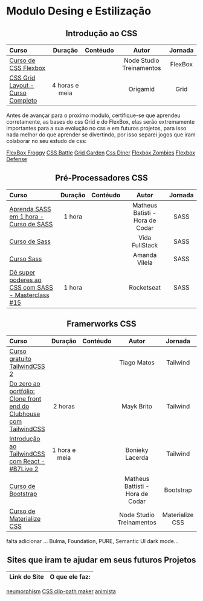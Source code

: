 # **Modulo Desing e Estilização**


<h2 align="center">Introdução ao CSS</h2>

Curso | Duração | Contéudo | Autor |Jornada
:------|:-------:|:---------:|:-----:|:--------:
[Curso de CSS Flexbox](https://www.youtube.com/playlist?list=PLwXQLZ3FdTVGjLmjwfRc0Q9TA5U-PCWp4) | | | Node Studio Treinamentos | FlexBox
[CSS Grid Layout - Curso Completo](https://youtu.be/hKXOVD2Yrj8) | 4 horas e meia | | Origamid | Grid

<p>Antes de avançar para o proximo modulo, certifique-se que aprendeu corretamente, as bases do css Grid e do FlexBox, elas serão extremamente importantes para a sua evolução no css e em futuros projetos, para isso nada melhor do que aprender se divertindo, por isso separei jogos que iram colaborar no seu estudo de css: </p>

[FlexBox Froggy](https://flexboxfroggy.com/)
[CSS Battle](https://cssbattle.dev/)
[Grid Garden](https://cssgridgarden.com/)
[Css Diner](https://flukeout.github.io/)
[Flexbox Zombies](https://mastery.games/flexboxzombies/)
[Flexbox Defense](http://www.flexboxdefense.com/)


<h2 align="center">Pré-Processadores CSS</h2>

Curso | Duração | Contéudo | Autor |Jornada
:------|:-------:|:---------:|:-----:|:--------:
[Aprenda SASS em 1 hora - Curso de SASS](https://youtu.be/Wo5t3uUV8n4) | 1 hora | | Matheus Batisti - Hora de Codar | SASS
[Curso de Sass](https://www.youtube.com/playlist?list=PLMy95_4XE08OmaSd_GOLKNkqhoJFvg7w7) |  | | Vida FullStack | SASS
[Curso Sass](https://youtube.com/playlist?list=PL97KElaimHeGRtfkksKwxg6IGVZi_cR7J) | | | Amanda Vilela | SASS
[Dê super poderes ao CSS com SASS - Masterclass #15](https://youtu.be/BaI8dHUthLA) | 1 hora | | Rocketseat | SASS

<h2 align="center">Framerworks CSS</h2>

Curso | Duração | Contéudo | Autor |Jornada
:------|:-------:|:---------:|:-----:|:--------:
[Curso gratuito TailwindCSS 2](https://youtube.com/playlist?list=PLcoYAcR89n-r1m-tMfV4qndrRWpT_rb9u) | | | Tiago Matos | Tailwind
[Do zero ao portfólio: Clone front end do Clubhouse com TailwindCSS](https://www.youtube.com/watch?v=qz9k-m5cnP0&ab_channel=MaykBrito) | 2 horas| | Mayk Brito | Tailwind
[Introdução ao TailwindCSS com React - #B7Live 2](https://www.youtube.com/watch?v=kDK8xeQIve8&ab_channel=BoniekyLacerda) | 1 hora e meia | | Bonieky Lacerda | Tailwind
[Curso de Bootstrap](https://youtube.com/playlist?list=PLnDvRpP8Bnexu5wvxogy6N49_S5Xk8Cze) | | | Matheus Battisti - Hora de Codar | Bootstrap 
[Curso de Materialize CSS](https://www.youtube.com/playlist?list=PLwXQLZ3FdTVGJxKF3ShplF8nMuuxldlEk)| | |Node Studio Treinamentos | Materialize CSS


falta adicionar ... Bulma, Foundation, PURE, Semantic UI
dark mode...

<h2 align="center">Sites que iram te ajudar em seus futuros Projetos</h2>

Link do Site |  O que ele faz: 
:------:|:-------:|
[neumorphism](https://neumorphism.io/#e0e0e0)
[CSS clip-path maker](https://bennettfeely.com/clippy/)
[animista](https://animista.net/)

